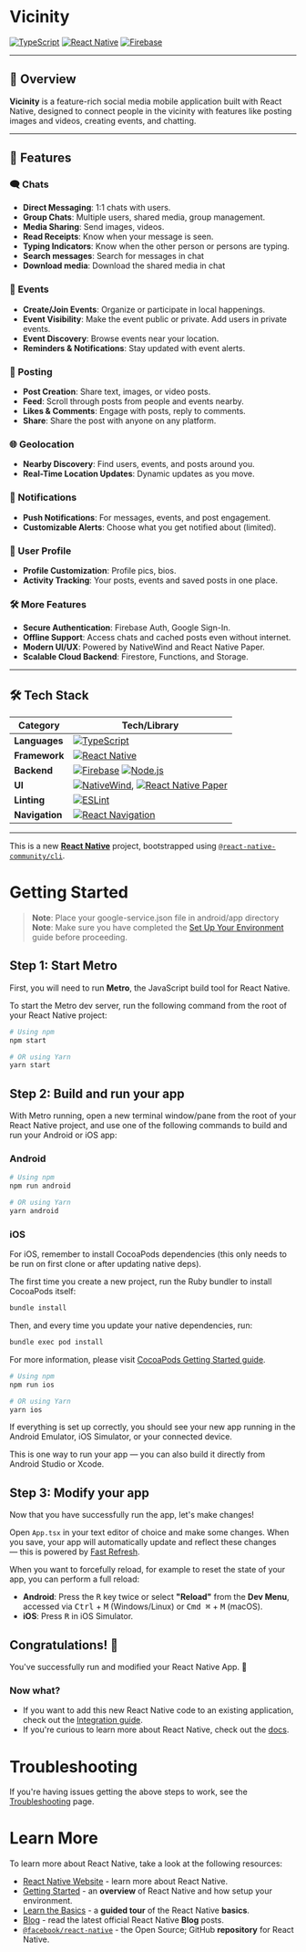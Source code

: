 # Vicinity

[![TypeScript](https://img.shields.io/badge/TypeScript-3178C6?logo=typescript&logoColor=white&style=for-the-badge)](https://www.typescriptlang.org/)
[![React Native](https://img.shields.io/badge/React%20Native-20232A?logo=react&logoColor=61DAFB&style=for-the-badge)](https://reactnative.dev/)
[![Firebase](https://img.shields.io/badge/Firebase-FFCA28?logo=firebase&logoColor=white&style=for-the-badge)](https://firebase.google.com/)

---

## 📱 Overview

**Vicinity** is a feature-rich social media mobile application built with React Native, designed to connect people in the vicinity with features like posting images and videos, creating events, and chatting. 

---

## 🚀 Features

### 🗨️ Chats
- **Direct Messaging**: 1:1 chats with users.
- **Group Chats**: Multiple users, shared media, group management.
- **Media Sharing**: Send images, videos.
- **Read Receipts**: Know when your message is seen.
- **Typing Indicators**: Know when the other person or persons are typing.
- **Search messages**: Search for messages in chat
- **Download media**: Download the shared media in chat

### 📅 Events
- **Create/Join Events**: Organize or participate in local happenings.
- **Event Visibility**: Make the event public or private. Add users in private events.
- **Event Discovery**: Browse events near your location.
- **Reminders & Notifications**: Stay updated with event alerts.

### 📰 Posting
- **Post Creation**: Share text, images, or video posts.
- **Feed**: Scroll through posts from people and events nearby.
- **Likes & Comments**: Engage with posts, reply to comments.
- **Share**: Share the post with anyone on any platform.

### 🌐 Geolocation
- **Nearby Discovery**: Find users, events, and posts around you.
- **Real-Time Location Updates**: Dynamic updates as you move.

### 🔔 Notifications
- **Push Notifications**: For messages, events, and post engagement.
- **Customizable Alerts**: Choose what you get notified about (limited).

### 👤 User Profile
- **Profile Customization**: Profile pics, bios.
- **Activity Tracking**: Your posts, events and saved posts in one place.

### 🛠️ More Features
- **Secure Authentication**: Firebase Auth, Google Sign-In.
- **Offline Support**: Access chats and cached posts even without internet.
- **Modern UI/UX**: Powered by NativeWind and React Native Paper.
- **Scalable Cloud Backend**: Firestore, Functions, and Storage.

---

## 🛠️ Tech Stack

| Category       | Tech/Library                                                                                 |
| -------------- | ------------------------------------------------------------------------------------------- |
| **Languages**  | [![TypeScript](https://img.shields.io/badge/-TypeScript-3178C6?logo=typescript&logoColor=white)](https://www.typescriptlang.org/) |
| **Framework**  | [![React Native](https://img.shields.io/badge/-React%20Native-20232A?logo=react&logoColor=61DAFB)](https://reactnative.dev/) |
| **Backend**    | [![Firebase](https://img.shields.io/badge/-Firebase-FFCA28?logo=firebase&logoColor=white)](https://firebase.google.com/)  [![Node.js](https://img.shields.io/badge/-Node.js-339933?logo=node.js&logoColor=white)](https://nodejs.org/) |
| **UI**         | [![NativeWind](https://img.shields.io/badge/-NativeWind-06B6D4?logo=tailwindcss&logoColor=white)](https://www.nativewind.dev/), [![React Native Paper](https://img.shields.io/badge/-Paper-6200EE?logo=react&logoColor=white)](https://callstack.github.io/react-native-paper/) |
| **Linting**    | [![ESLint](https://img.shields.io/badge/-ESLint-4B32C3?logo=eslint&logoColor=white)](https://eslint.org/) |
| **Navigation** | [![React Navigation](https://img.shields.io/badge/-React%20Navigation-000000?logo=react&logoColor=white)](https://reactnavigation.org/) |

---


This is a new [**React Native**](https://reactnative.dev) project, bootstrapped using [`@react-native-community/cli`](https://github.com/react-native-community/cli).

# Getting Started

> **Note**: Place your google-service.json file in android/app directory
> **Note**: Make sure you have completed the [Set Up Your Environment](https://reactnative.dev/docs/set-up-your-environment) guide before proceeding.

## Step 1: Start Metro

First, you will need to run **Metro**, the JavaScript build tool for React Native.

To start the Metro dev server, run the following command from the root of your React Native project:

```sh
# Using npm
npm start

# OR using Yarn
yarn start
```

## Step 2: Build and run your app

With Metro running, open a new terminal window/pane from the root of your React Native project, and use one of the following commands to build and run your Android or iOS app:

### Android

```sh
# Using npm
npm run android

# OR using Yarn
yarn android
```

### iOS

For iOS, remember to install CocoaPods dependencies (this only needs to be run on first clone or after updating native deps).

The first time you create a new project, run the Ruby bundler to install CocoaPods itself:

```sh
bundle install
```

Then, and every time you update your native dependencies, run:

```sh
bundle exec pod install
```

For more information, please visit [CocoaPods Getting Started guide](https://guides.cocoapods.org/using/getting-started.html).

```sh
# Using npm
npm run ios

# OR using Yarn
yarn ios
```

If everything is set up correctly, you should see your new app running in the Android Emulator, iOS Simulator, or your connected device.

This is one way to run your app — you can also build it directly from Android Studio or Xcode.

## Step 3: Modify your app

Now that you have successfully run the app, let's make changes!

Open `App.tsx` in your text editor of choice and make some changes. When you save, your app will automatically update and reflect these changes — this is powered by [Fast Refresh](https://reactnative.dev/docs/fast-refresh).

When you want to forcefully reload, for example to reset the state of your app, you can perform a full reload:

- **Android**: Press the <kbd>R</kbd> key twice or select **"Reload"** from the **Dev Menu**, accessed via <kbd>Ctrl</kbd> + <kbd>M</kbd> (Windows/Linux) or <kbd>Cmd ⌘</kbd> + <kbd>M</kbd> (macOS).
- **iOS**: Press <kbd>R</kbd> in iOS Simulator.

## Congratulations! :tada:

You've successfully run and modified your React Native App. :partying_face:

### Now what?

- If you want to add this new React Native code to an existing application, check out the [Integration guide](https://reactnative.dev/docs/integration-with-existing-apps).
- If you're curious to learn more about React Native, check out the [docs](https://reactnative.dev/docs/getting-started).

# Troubleshooting

If you're having issues getting the above steps to work, see the [Troubleshooting](https://reactnative.dev/docs/troubleshooting) page.

# Learn More

To learn more about React Native, take a look at the following resources:

- [React Native Website](https://reactnative.dev) - learn more about React Native.
- [Getting Started](https://reactnative.dev/docs/environment-setup) - an **overview** of React Native and how setup your environment.
- [Learn the Basics](https://reactnative.dev/docs/getting-started) - a **guided tour** of the React Native **basics**.
- [Blog](https://reactnative.dev/blog) - read the latest official React Native **Blog** posts.
- [`@facebook/react-native`](https://github.com/facebook/react-native) - the Open Source; GitHub **repository** for React Native.
